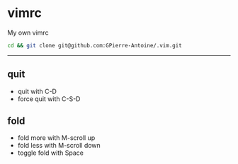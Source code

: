# vimrc
My own vimrc

```bash
cd && git clone git@github.com:GPierre-Antoine/.vim.git
```


---

## quit
* quit with C-D
* force quit with C-S-D

## fold
* fold more with M-scroll up
* fold less with M-scroll down
* toggle fold with Space

